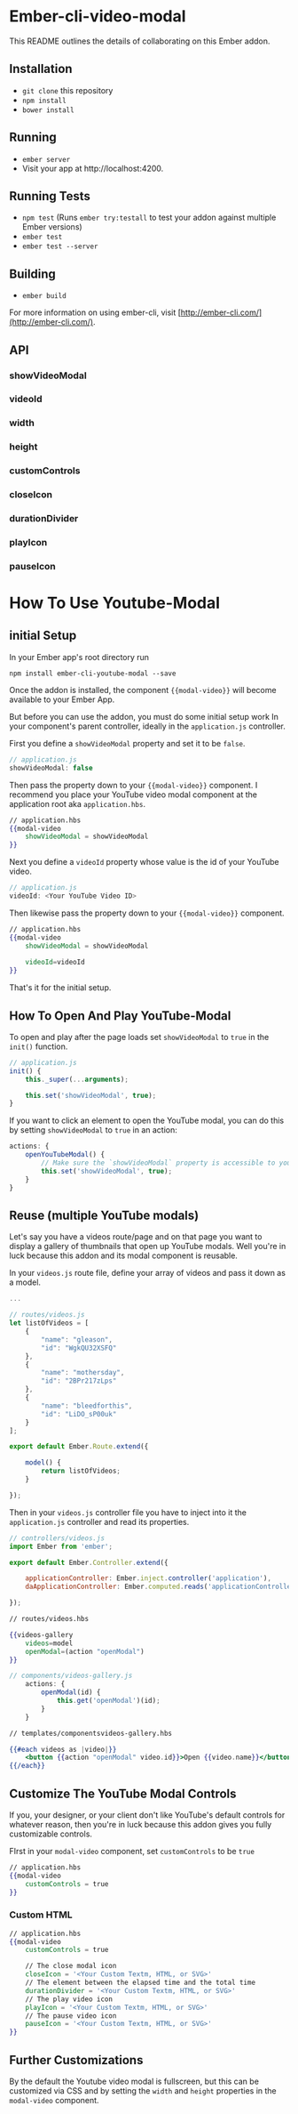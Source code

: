# Ember-cli-video-modal

This README outlines the details of collaborating on this Ember addon.

## Installation

* `git clone` this repository
* `npm install`
* `bower install`

## Running

* `ember server`
* Visit your app at http://localhost:4200.

## Running Tests

* `npm test` (Runs `ember try:testall` to test your addon against multiple Ember versions)
* `ember test`
* `ember test --server`

## Building

* `ember build`

For more information on using ember-cli, visit [http://ember-cli.com/](http://ember-cli.com/).

## API

### showVideoModal
### videoId

### width
### height
### customControls

### closeIcon
### durationDivider
### playIcon
### pauseIcon


# How To Use Youtube-Modal 

## initial Setup

In your Ember app's root directory run

`npm install ember-cli-youtube-modal --save`

Once the addon is installed, the component `{{modal-video}}` will become available to your Ember App. 

But before you can use the addon, you must do some initial setup work In your component's parent controller, ideally in the `application.js` controller.

First you define a `showVideoModal` property and set it to be `false`.

```js
// application.js
showVideoModal: false
```

Then pass the property down to your `{{modal-video}}` component. I recommend you place your YouTube video modal component at the application root aka `application.hbs`.

```hbs
// application.hbs
{{modal-video
    showVideoModal = showVideoModal
}}
```

Next you define a `videoId` property whose value is the id of your YouTube video.

```js
// application.js
videoId: <Your YouTube Video ID>
```

Then likewise pass the property down to your `{{modal-video}}` component.

```hbs
// application.hbs
{{modal-video
    showVideoModal = showVideoModal  
    
    videoId=videoId
}}
```

That's it for the initial setup.

## How To Open And Play YouTube-Modal

To open and play after the page loads set `showVideoModal` to `true` in the `init()` function.

```js
// application.js
init() {
    this._super(...arguments);

    this.set('showVideoModal', true);
}
```

If you want to click an element to open the YouTube modal, you can do this by setting `showVideoModal` to `true` in an action:

```js
actions: {
    openYouTubeModal() {
        // Make sure the `showVideoModal` property is accessible to your action!
        this.set('showVideoModal', true);
    }
}
```

## Reuse (multiple YouTube modals)

Let's say you have a videos route/page and on that page you want to display a gallery of thumbnails that open up YouTube modals. Well you're in luck because this addon and its modal component is reusable. 

In your `videos.js` route file, define your array of videos and pass it down as a model.

```js
...

// routes/videos.js
let listOfVideos = [
    {
        "name": "gleason",
        "id": "WgkQU32XSFQ"
    },
    {
        "name": "mothersday",
        "id": "2BPr217zLps"
    },
    {
        "name": "bleedforthis",
        "id": "LiDO_sP00uk"
    }
];

export default Ember.Route.extend({

    model() {
        return listOfVideos;
    }

});

```

Then in your `videos.js` controller file you have to inject into it the `application.js` controller and read its properties.

```js
// controllers/videos.js
import Ember from 'ember';

export default Ember.Controller.extend({

    applicationController: Ember.inject.controller('application'),
    daApplicationController: Ember.computed.reads('applicationController'),

});
```

```hbs
// routes/videos.hbs

{{videos-gallery
    videos=model
    openModal=(action "openModal")
}}
```

```js
// components/videos-gallery.js
    actions: {
        openModal(id) {
            this.get('openModal')(id);
        }
    }
```

```hbs
// templates/componentsvideos-gallery.hbs

{{#each videos as |video|}}
    <button {{action "openModal" video.id}}>Open {{video.name}}</button>
{{/each}}

```

## Customize The YouTube Modal Controls

If you, your designer, or your client don't like YouTube's default controls for whatever reason, then you're in luck because this addon gives you fully customizable controls.

FIrst in your `modal-video` component, set `customControls` to be `true`

```hbs
// application.hbs
{{modal-video
    customControls = true
}}
```
### Custom HTML

```hbs
// application.hbs
{{modal-video
    customControls = true

    // The close modal icon
    closeIcon = '<Your Custom Textm, HTML, or SVG>'
    // The element between the elapsed time and the total time
    durationDivider = '<Your Custom Textm, HTML, or SVG>'
    // The play video icon
    playIcon = '<Your Custom Textm, HTML, or SVG>'
    // The pause video icon
    pauseIcon = '<Your Custom Textm, HTML, or SVG>'
}}
```

## Further Customizations

By the default the Youtube video modal is fullscreen, but this can be customized via CSS and by setting the `width` and `height` properties in the `modal-video` component.
